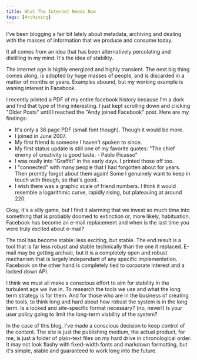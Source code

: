 ```yaml
---
title: What The Internet Needs Now
tags: [Archiving]
---
```

I've been blogging a fair bit lately about metadata, archiving and
dealing with the masses of information that we produce and consume
today.

It all comes from an idea that has been alternatively percolating and
distilling in my mind. It's the idea of stability.

The internet age is highly energized and highly transient. The next
big thing comes along, is adopted by huge masses of people, and
is discarded in a matter of months or years. Examples abound, but my
working example is waning interest in Facebook.

I recently printed a PDF of my entire facebook history because I'm a
dork and find that type of thing interesting. I just kept scrolling
down and clicking "Older Posts" until I reached the "Andy joined
Facebook" post. Here are my findings:

- It's only a 36 page PDF (small font though). Though it would be
more.
- I joined in June 2007.
- My first friend is someone I haven't spoken to since.
- My first status update is still one of my favorite quotes: "The
chief enemy of creativity is good taste. - Pablo Picasso"
- I was really into "Graffiti" in the early days. I printed those off
too.
- I "connected" with many people that I had forgotten about for years.
Then promtly forgot about them again! Some I genuinely want to keep
in touch with though, so that's good.
- I wish there was a graphic scale of friend numbers. I think it would
resemble a logarithmic curve, rapidly rising, but plateauing at
around 220.

Okay, it's a silly game, but I find it alarming that we invest so much
time into something that is probably doomed to extinction or, more
likely, habituation. Facebook has become an e-mail replacement and
when is the last time you were truly excited about e-mail?

The tool has become stable: less exciting, but stable. The end result
is a tool that is far less robust and stable technically than the one
it replaced. E-mail may be getting archaic, but it is a completely
open and robust mechanism that is largely independant of any specific
implementation. Facebook on the other hand is completely tied to
corporate interest and a locked down API.

I think we must all make a conscious effort to aim for stability in
the turbulent age we live in. To research the tools we use and what
the long term strategy is for them. And for those who are in the
business of creating the tools, to think long and hard about how
robust the system is in the long term. Is a locked and site-specific
format necessary? (no, never!) Is your user policy going to limit the
long-term viability of the system?

In the case of this blog, I've made a conscious decision to keep
control of the content. The site is just the publishing medium, the
actual product, for me, is just a folder of plain-text files on my hard
drive in chronological order. It may not look flashy with
fixed-width fonts and markdown formatting, but it's simple, stable and
guaranteed to work long into the future.
